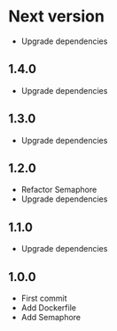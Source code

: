 # Next version
+ Upgrade dependencies

## 1.4.0
+ Upgrade dependencies

## 1.3.0
+ Upgrade dependencies

## 1.2.0
+ Refactor Semaphore
+ Upgrade dependencies

## 1.1.0
+ Upgrade dependencies

## 1.0.0
+ First commit
+ Add Dockerfile
+ Add Semaphore